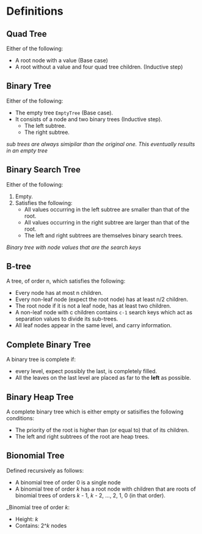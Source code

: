 # Definitions

## Quad Tree

Either of the following:
- A root node with a value (Base case)
- A root without a value and four quad tree children. (Inductive step) 

## Binary Tree

Either of the following:
- The empty tree `EmptyTree` (Base case).
- It consists of a node and two binary trees (Inductive step).
    - The left subtree.
    - The right subtree.

_sub trees are always simipilar than the original one. This eventually results in an empty tree_

## Binary Search Tree

Either of the following:
1. Empty.
2. Satisfies the following:
    - All values occurring in the left subtree are smaller than that of the root.
    - All values occurring in the right subtree are larger than that of the root.
    - The left and right subtrees are themselves binary search trees.

_Binary tree with node values that are the search keys_

## B-tree

A tree, of order n, which satisfies the following:
- Every node has at most n children.
- Every non-leaf node (expect the root node) has at least n/2 children.
- The root node if it is not a leaf node, has at least two children.
- A non-leaf node with c children contains `c-1` search keys which act as separation values to divide its sub-trees.
- All leaf nodes appear in the same level, and carry information.

## Complete Binary Tree

A binary tree is complete if:
- every level, expect possibly the last, is completely filled.
- All the leaves on the last level are placed as far to the **left** as possible.

## Binary Heap Tree

A complete binary tree which is either empty or satisifies the following conditions:
- The priority of the root is higher than (or equal to) that of its children.
- The left and right subtrees of the root are heap trees.

## Bionomial Tree

Defined recursively as follows:
- A binomial tree of order 0 is a single node
- A binomial tree of order _k_ has a root node with children that are roots of binomial trees of orders _k_ - 1, _k_ - 2, ..., 2, 1, 0 (in that order).

_Binomial tree of order _k_:
- Height: _k_
- Contains: 2^_k_ nodes